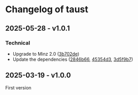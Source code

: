 # Changelog of taust

## 2025-05-28 - v1.0.1

### Technical

- Upgrade to Minz 2.0 ([3b702de](https://github.com/flusio/taust/commit/3b702de))
- Update the dependencies ([2846b66](https://github.com/flusio/taust/commit/2846b66), [45354d3](https://github.com/flusio/taust/commit/45354d3), [3d5f9b7](https://github.com/flusio/taust/commit/3d5f9b7))

## 2025-03-19 - v1.0.0

First version

